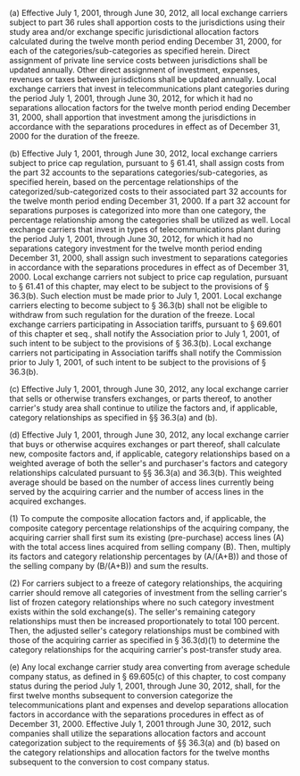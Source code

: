 (a) Effective July 1, 2001, through June 30, 2012, all local exchange carriers subject to part 36 rules shall apportion costs to the jurisdictions using their study area and/or exchange specific jurisdictional allocation factors calculated during the twelve month period ending December 31, 2000, for each of the categories/sub-categories as specified herein. Direct assignment of private line service costs between jurisdictions shall be updated annually. Other direct assignment of investment, expenses, revenues or taxes between jurisdictions shall be updated annually. Local exchange carriers that invest in telecommunications plant categories during the period July 1, 2001, through June 30, 2012, for which it had no separations allocation factors for the twelve month period ending December 31, 2000, shall apportion that investment among the jurisdictions in accordance with the separations procedures in effect as of December 31, 2000 for the duration of the freeze.

(b) Effective July 1, 2001, through June 30, 2012, local exchange carriers subject to price cap regulation, pursuant to § 61.41, shall assign costs from the part 32 accounts to the separations categories/sub-categories, as specified herein, based on the percentage relationships of the categorized/sub-categorized costs to their associated part 32 accounts for the twelve month period ending December 31, 2000. If a part 32 account for separations purposes is categorized into more than one category, the percentage relationship among the categories shall be utilized as well. Local exchange carriers that invest in types of telecommunications plant during the period July 1, 2001, through June 30, 2012, for which it had no separations category investment for the twelve month period ending December 31, 2000, shall assign such investment to separations categories in accordance with the separations procedures in effect as of December 31, 2000. Local exchange carriers not subject to price cap regulation, pursuant to § 61.41 of this chapter, may elect to be subject to the provisions of § 36.3(b). Such election must be made prior to July 1, 2001. Local exchange carriers electing to become subject to § 36.3(b) shall not be eligible to withdraw from such regulation for the duration of the freeze. Local exchange carriers participating in Association tariffs, pursuant to § 69.601 of this chapter et seq., shall notify the Association prior to July 1, 2001, of such intent to be subject to the provisions of § 36.3(b). Local exchange carriers not participating in Association tariffs shall notify the Commission prior to July 1, 2001, of such intent to be subject to the provisions of § 36.3(b).

(c) Effective July 1, 2001, through June 30, 2012, any local exchange carrier that sells or otherwise transfers exchanges, or parts thereof, to another carrier's study area shall continue to utilize the factors and, if applicable, category relationships as specified in §§ 36.3(a) and (b).

(d) Effective July 1, 2001, through June 30, 2012, any local exchange carrier that buys or otherwise acquires exchanges or part thereof, shall calculate new, composite factors and, if applicable, category relationships based on a weighted average of both the seller's and purchaser's factors and category relationships calculated pursuant to §§ 36.3(a) and 36.3(b). This weighted average should be based on the number of access lines currently being served by the acquiring carrier and the number of access lines in the acquired exchanges.

(1) To compute the composite allocation factors and, if applicable, the composite category percentage relationships of the acquiring company, the acquiring carrier shall first sum its existing (pre-purchase) access lines (A) with the total access lines acquired from selling company (B). Then, multiply its factors and category relationship percentages by (A/(A+B)) and those of the selling company by (B/(A+B)) and sum the results.

(2) For carriers subject to a freeze of category relationships, the acquiring carrier should remove all categories of investment from the selling carrier's list of frozen category relationships where no such category investment exists within the sold exchange(s). The seller's remaining category relationships must then be increased proportionately to total 100 percent. Then, the adjusted seller's category relationships must be combined with those of the acquiring carrier as specified in § 36.3(d)(1) to determine the category relationships for the acquiring carrier's post-transfer study area.

(e) Any local exchange carrier study area converting from average schedule company status, as defined in § 69.605(c) of this chapter, to cost company status during the period July 1, 2001, through June 30, 2012, shall, for the first twelve months subsequent to conversion categorize the telecommunications plant and expenses and develop separations allocation factors in accordance with the separations procedures in effect as of December 31, 2000. Effective July 1, 2001 through June 30, 2012, such companies shall utilize the separations allocation factors and account categorization subject to the requirements of §§ 36.3(a) and (b) based on the category relationships and allocation factors for the twelve months subsequent to the conversion to cost company status.


